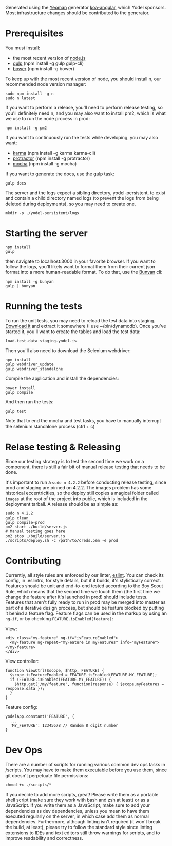 Generated using the [Yeoman](http://yeoman.io/) generator [koa-angular](https://github.com/prekolna/generator-koa-angular), which Yodel sponsors.  Most infrastructure changes should be contributed to the generator.

# Prerequisites
You must install:
* the most recent version of [node.js](https://nodejs.org)
* [gulp](http://gulpjs.com) (npm install -g gulp gulp-cli)
* [bower](bower.io) (npm install -g bower)

To keep up with the most recent version of node, you should install n, our recommended node version manager:

    sudo npm install -g n
    sudo n latest

If you want to perform a release, you'll need to perform release testing, so you'll definitely need n, and you may also want to install pm2, which is what we use to run the node process in prod:

    npm install -g pm2


If you want to continuously run the tests while developing, you may also want:
* [karma](http://karma-runner.github.io/0.8/index.html) (npm install -g karma karma-cli)
* [protractor](http://angular.github.io/protractor/#/) (npm install -g protractor)
* [mocha](http://mochajs.org/) (npm install -g mocha)

If you want to generate the docs, use the gulp task:

    gulp docs

The server and the logs expect a sibling directory, yodel-persistent, to exist and contain a child directory named logs (to prevent the logs from being deleted during deployments), so you may need to create one.

    mkdir -p ./yodel-persistent/logs

# Starting the server

    npm install
    gulp

then navigate to localhost:3000 in your favorite browser.  If you want to follow the logs, you'll likely want to format them from their current json format into a more human-readable format.  To do that, use the [Bunyan](https://www.npmjs.com/package/bunyan) cli:

    npm install -g bunyan
    gulp | bunyan

# Running the tests

To run the unit tests, you may need to reload the test data into staging.  [Download it](http://dynamodb-local.s3-website-us-west-2.amazonaws.com/dynamodb_local_latest.zip) and extract it somewhere (I use ~/bin/dynamodb).  Once you've started it, you'll want to create the tables and load the test data:

    load-test-data staging.yodel.is

Then you'll also need to download the Selenium webdriver:

    npm install
    gulp webdriver_update
    gulp webdriver_standalone

Compile the application and install the dependencies:

    bower install
    gulp compile

And then run the tests:

    gulp test

Note that to end the mocha and test tasks, you have to manually interrupt the selenium standalone process  (ctrl + c)

# Relase testing & Releasing
Since our testing strategy is to test the second time we work on a component, there is still a fair bit of manual release testing that needs to be done.

It's important to run a `sudo n 4.2.2` before conducting release testing, since prod and staging are pinned on 4.2.2.  The images problem has some historical eccentricities, so the deploy still copies a magical folder called `images` at the root of the project into public, which is included in the deployment tarball.  A release should be as simple as:

    sudo n 4.2.2
    gulp clean
    gulp compile-prod
    pm2 start ./build/server.js
    # Manual testing goes here
    pm2 stop ./build/server.js
    ./scripts/deploy.sh -c /path/to/creds.pem -e prod

# Contributing

Currently, all style rules are enforced by our linter, [eslint](http://eslint.org/).  You can check its config, in .eslintrc, for style details, but if it builds, it's stylistically correct.  Features should be unit and end-to-end tested according to the Boy Scout Rule, which means that the second time we touch them (the first time we change the feature after it's launched in prod) should include tests.  Features that aren't fully ready to run in prod may be merged into master as part of a iterative design process, but should be feature blocked by putting it behind a feature flag.  Feature flags can be used in the markup by using an `ng-if`, or by checking `FEATURE.isEnabled(feature)`:

View:

    <div class="my-feature" ng-if="isFeatureEnabled">
      <my-feature ng-repeat="myFeature in myFeatures" info="myFeature"></my-feature>
    </div>

View controller:

    function ViewCtrl($scope, $http, FEATURE) {
      $scope.isFeatureEnabled = FEATURE.isEnabled(FEATURE.MY_FEATURE);
      if (FEATURE.isEnabled(FEATURE.MY_FEATURE)) {
        $http.get('/my/feature', function(response) { $scope.myFeatures = response.data });
      }
    }

Feature config:

    yodelApp.constant('FEATURE', {
      ...
      'MY_FEATURE': 12345678 // Random 8 digit number
    }

# Dev Ops
There are a number of scripts for running various common dev ops tasks in /scripts.  You may have to make them executable before you use them, since git doesn't perpetuate file permissions:

    chmod +x ./scripts/*

If you decide to add more scripts, great!  Please write them as a portable shell script (make sure they work with bash and zsh at least) or as a JavaScript.  If you write them as a JavaScript, make sure to add your dependencies as dev dependencies, unless you mean to have them executed regularly on the server, in which case add them as normal dependencies.  Furthermore, although linting isn't required (it won't break the build, at least), please try to follow the standard style since linting extensions to IDEs and text editors still throw warnings for scripts, and to improve readability and correctness.
